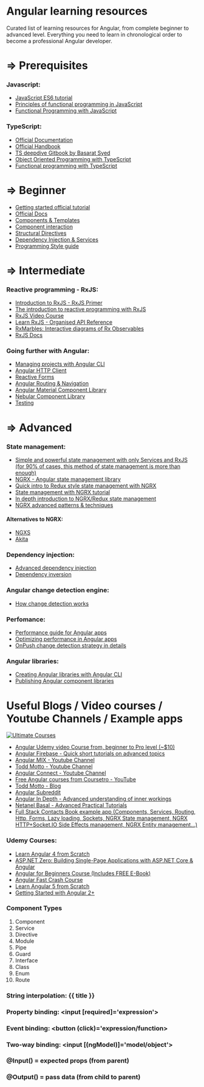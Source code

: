 # Angular learning resources

Curated list of learning resources for Angular, from complete beginner to advanced level.
Everything you need to learn in chronological order to become a professional Angular developer.

# ⇒ Prerequisites 

### Javascript:

- [JavaScript ES6 tutorial](https://codeburst.io/es6-tutorial-for-beginners-5f3c4e7960be)
- [Principles of functional programming in JavaScript](https://flaviocopes.com/javascript-functional-programming/)
- [Functional Programming with JavaScript](https://codeburst.io/functional-programming-in-javascript-e57e7e28c0e5)

### TypeScript:

- [Official Documentation](https://www.typescriptlang.org/docs/home.html)
- [Official Handbook](https://www.typescriptlang.org/docs/handbook/basic-types.html)
- [TS deepdive Gitbook by Basarat Syed](https://basarat.gitbooks.io/typescript/)
- [Object Oriented Programming with TypeScript](http://rachelappel.com/write-object-oriented-javascript-with-typescript/)
- [Functional programming with TypeScript](https://vsavkin.com/functional-typescript-316f0e003dc6)


# ⇒ Beginner
- [Getting started official tutorial](https://angular.io/tutorial)
- [Official Docs](https://angular.io)
- [Components & Templates](https://angular.io/guide/displaying-data)
- [Component interaction](https://angular.io/guide/component-interaction)
- [Structural Directives](https://angular.io/guide/structural-directives)
- [Dependency Injection & Services](https://angular.io/guide/architecture-services)
- [Programming Style guide](https://angular.io/guide/styleguide)


# ⇒ Intermediate

### Reactive programming - RxJS:
- [Introduction to RxJS - RxJS Primer](https://www.learnrxjs.io/concepts/rxjs-primer.html)
- [The introduction to reactive programming with RxJS](https://www.learnrxjs.io/)
- [RxJS Video Course](https://www.youtube.com/watch?v=Tux1nhBPl_w)
- [Learn RxJS - Organised API Reference](https://www.learnrxjs.io/)
- [RxMarbles: Interactive diagrams of Rx Observables](http://rxmarbles.com/)
- [RxJS Docs](https://rxjs-dev.firebaseapp.com/)

### Going further with Angular:
- [Managing projects with Angular CLI](https://github.com/angular/angular-cli/wiki)
- [Angular HTTP Client](https://angular.io/guide/http)
- [Reactive Forms](https://angular.io/guide/reactive-forms)
- [Angular Routing & Navigation](https://angular.io/guide/router)
- [Angular Material Component Library](https://material.angular.io/)
- [Nebular Component Library](https://akveo.github.io/nebular/)
- [Testing](https://angular.io/guide/testing)

# ⇒ Advanced

### State management:
- [Simple and powerful state management with only Services and RxJS (for 90% of cases, this method of state management is more than enough)](https://dev.to/avatsaev/simple-state-management-in-angular-with-only-services-and-rxjs-41p8)
- [NGRX - Angular state management library](https://github.com/ngrx/platform)
- [Quick intro to Redux style state management with NGRX](https://www.youtube.com/watch?v=f97ICOaekNU)
- [State management with NGRX tutorial](https://coursetro.com/posts/code/151/Angular-Ngrx-Store-Tutorial---Learn-Angular-State-Management)
- [In depth introduction to NGRX/Redux state management](https://medium.com/@bencabanes/redux-introduction-with-ngrx-part-1-store-application-state-2c47c35376ea)
- [NGRX advanced patterns & techniques](https://blog.nrwl.io/ngrx-patterns-and-techniques-f46126e2b1e5)

#### Alternatives to NGRX:

- [NGXS](https://github.com/ngxs/store)
- [Akita](https://netbasal.gitbook.io/akita/entity-store/blog-posts)

### Dependency injection:
 - [Advanced dependency injection](https://angular.io/guide/dependency-injection-providers)
 - [Dependency inversion](https://netbasal.com/demystifying-the-dependency-inversion-principle-in-angular-a2daca9b05ee)
 
### Angular change detection engine:
- [How change detection works](https://blog.thoughtram.io/angular/2016/02/22/angular-2-change-detection-explained.html)


### Perfomance:
- [Performance guide for Angular apps](https://blog.angular.io/3-tips-for-angular-runtime-performance-from-the-real-world-d467fbc8f66e)
- [Optimizing performance in Angular apps](https://netbasal.com/optimizing-the-performance-of-your-angular-application-f222f1c16354)
- [OnPush change detection strategy in details](https://netbasal.com/a-comprehensive-guide-to-angular-onpush-change-detection-strategy-5bac493074a4)

### Angular libraries:

- [Creating Angular libraries with Angular CLI](https://blog.angulartraining.com/create-your-own-libraries-with-angular-cli-7b434600bbb7)
- [Publishing Angular component libraries](https://medium.com/@faxemaxee/building-and-publishing-angular-libraries-using-angular-cli-140057d21101)


# Useful Blogs / Video courses / Youtube Channels / Example apps

<a href="https://ultimatecourses.com/courses/angular/ref/azero79/" title="Ultimate Courses"><img src="https://ultimatecourses.com/assets/img/banners/ultimate-angular-github.svg" alt="Ultimate Courses" /></a>

- [Angular Udemy video Course from, beginner to Pro level (~$10)](https://www.udemy.com/the-complete-guide-to-angular-2/)
- [Angular Firebase - Quick short tutorials on advanced topics](https://www.youtube.com/channel/UCsBjURrPoezykLs9EqgamOA)
- [Angular MIX - Youtube Channel](https://www.youtube.com/channel/UCnUpEUN4V3iJxoUximdr6Nw/videos)
- [Todd Motto - Youtube Channel](https://www.youtube.com/channel/UCNtFk-g4CCmXMYL4pYNmoEA/videos)
- [Angular Connect - Youtube Channel](https://www.youtube.com/channel/UCzrskTiT_ObAk3xBkVxMz5g/videos)
- [Free Angular courses from Coursetro - YouTube](http://www.youtube.com/user/designcourse)
- [Todd Motto - Blog](https://toddmotto.com/)
- [Angular Subreddit](https://www.reddit.com/r/Angular2/)
- [Angular In Depth - Advanced understanding of inner workings](https://blog.angularindepth.com/)
- [Netanel Basal - Advanced Practical Tutorials](https://netbasal.com/@NetanelBasal)
- [Full Stack Contacts Book example app (Components, Services, Routing, Http, Forms, Lazy loading, Sockets, NGRX State management, NGRX HTTP+Socket.IO Side Effects management, NGRX Entity management...)](https://github.com/avatsaev/angular-contacts-app-example)

### Udemy Courses:
- [Learn Angular 4 from Scratch](https://www.udemy.com/course/learn-angular-from-scratch/learn/lecture/6761078#overview)
- [ASP.NET Zero: Building Single-Page Applications with ASP.NET Core & Angular](https://www.udemy.com/course/aspnet-zero-aspnet-core-angular/learn/lecture/14426080?start=0#overview)
- [Angular for Beginners Course (Includes FREE E-Book)](https://www.udemy.com/course/angular-for-beginners-course/learn/lecture/12852496?start=0#overview)
- [Angular Fast Crash Course](https://www.udemy.com/course/angular-fast-crash-course/learn/lecture/8168076?start=0#overview)
- [Learn Angular 5 from Scratch](https://www.udemy.com/course/angular-5/learn/lecture/8508036?start=0#overview)
- [Getting Started with Angular 2+](https://www.udemy.com/course/getting-started-with-angular-2/learn/lecture/6963462?start=0#overview)

### Component Types
1. Component
2. Service
3. Directive
4. Module
5. Pipe
6. Guard
7. Interface
8. Class
9. Enum
10. Route

### String interpolation: {{ title }}
### Property binding: <input [required]='expression'>
### Event binding: <button (click)='expression/function>
### Two-way binding: <input [(ngModel)]='model/object'>

### @Input() = expected props (from parent)
### @Output() = pass data (from child to parent)

